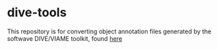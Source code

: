 # dive-tools
This repository is for converting object annotation files generated by the softwave DIVE/VIAME toolkit, found [here](https://kitware.github.io/dive/)
